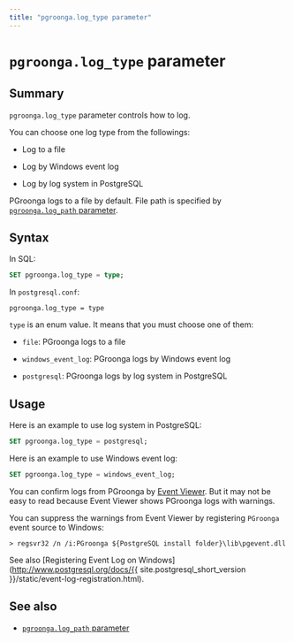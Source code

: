 ```yaml
---
title: "pgroonga.log_type parameter"
---
```


# `pgroonga.log_type` parameter

## Summary

`pgroonga.log_type` parameter controls how to log.

You can choose one log type from the followings:

  * Log to a file

  * Log by Windows event log

  * Log by log system in PostgreSQL

PGroonga logs to a file by default. File path is specified by [`pgroonga.log_path` parameter](log_path.html).

## Syntax

In SQL:

```sql
SET pgroonga.log_type = type;
```

In `postgresql.conf`:

```text
pgroonga.log_type = type
```

`type` is an enum value. It means that you must choose one of them:

  * `file`: PGroonga logs to a file

  * `windows_event_log`: PGroonga logs by Windows event log

  * `postgresql`: PGroonga logs by log system in PostgreSQL

## Usage

Here is an example to use log system in PostgreSQL:

```sql
SET pgroonga.log_type = postgresql;
```

Here is an example to use Windows event log:

```sql
SET pgroonga.log_type = windows_event_log;
```

You can confirm logs from PGroonga by [Event Viewer](http://windows.microsoft.com/en-us/windows/open-event-viewer). But it may not be easy to read because Event Viewer shows PGroonga logs with warnings.

You can suppress the warnings from Event Viewer by registering `PGroonga` event source to Windows:

```text
> regsvr32 /n /i:PGroonga ${PostgreSQL install folder}\lib\pgevent.dll
```

See also [Registering Event Log on Windows](http://www.postgresql.org/docs/{{ site.postgresql_short_version }}/static/event-log-registration.html).

## See also

  * [`pgroonga.log_path` parameter](log_path.html)
